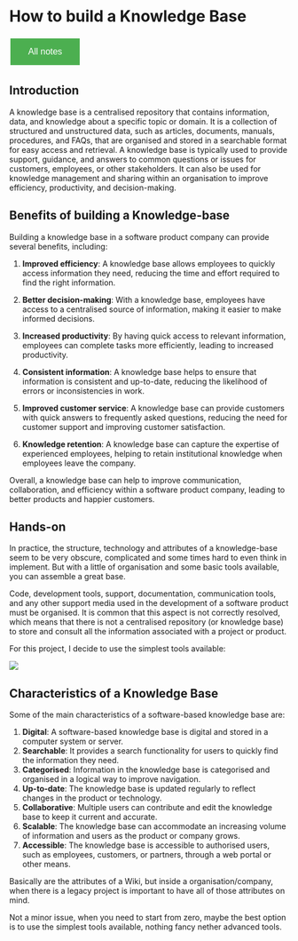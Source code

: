 # How to build a Knowledge Base

<style>
  .back-button {
    background-color: #4CAF50; /* Green */
    border: none;
    color: white;
    padding: 15px 32px;
    text-align: center;
    text-decoration: none;
    display: inline-block;
    font-size: 16px;
    margin: 4px 2px;
    cursor: pointer;
  }
</style>

<button class="back-button" onclick="window.location.href='https://matiaspakua.github.io/tech.notes.io'">All notes</button>

## Introduction

A knowledge base is a centralised repository that contains information, data, and knowledge about a specific topic or domain. It is a collection of structured and unstructured data, such as articles, documents, manuals, procedures, and FAQs, that are organised and stored in a searchable format for easy access and retrieval. A knowledge base is typically used to provide support, guidance, and answers to common questions or issues for customers, employees, or other stakeholders. It can also be used for knowledge management and sharing within an organisation to improve efficiency, productivity, and decision-making.

## Benefits of building a Knowledge-base

Building a knowledge base in a software product company can provide several benefits, including:

1. **Improved efficiency**: A knowledge base allows employees to quickly access information they need, reducing the time and effort required to find the right information.

2. **Better decision-making**: With a knowledge base, employees have access to a centralised source of information, making it easier to make informed decisions.

3. **Increased productivity**: By having quick access to relevant information, employees can complete tasks more efficiently, leading to increased productivity.

4. **Consistent information**: A knowledge base helps to ensure that information is consistent and up-to-date, reducing the likelihood of errors or inconsistencies in work.

5. **Improved customer service**: A knowledge base can provide customers with quick answers to frequently asked questions, reducing the need for customer support and improving customer satisfaction.

6. **Knowledge retention**: A knowledge base can capture the expertise of experienced employees, helping to retain institutional knowledge when employees leave the company.

Overall, a knowledge base can help to improve communication, collaboration, and efficiency within a software product company, leading to better products and happier customers.

## Hands-on 

In practice, the structure, technology and attributes of a knowledge-base seem to be very obscure, complicated and some times hard to even think in implement. But with a little of organisation and some basic tools available, you can assemble a great base.

Code, development tools, support, documentation, communication tools, and any other support media used in the development of a software product must be organised. It is common that this aspect is not correctly resolved, which means that there is not a centralised repository (or knowledge base) to store and consult all the information associated with a project or product.

For this project, I decide to use the simplest tools available:

![](30.Knowledge-base.png)

## Characteristics of a Knowledge Base

Some of the main characteristics of a software-based knowledge base are:

1. **Digital**: A software-based knowledge base is digital and stored in a computer system or server.
2. **Searchable**: It provides a search functionality for users to quickly find the information they need.
3. **Categorised**: Information in the knowledge base is categorised and organised in a logical way to improve navigation.
4. **Up-to-date**: The knowledge base is updated regularly to reflect changes in the product or technology.
5. **Collaborative**: Multiple users can contribute and edit the knowledge base to keep it current and accurate.
6. **Scalable**: The knowledge base can accommodate an increasing volume of information and users as the product or company grows.
7. **Accessible**: The knowledge base is accessible to authorised users, such as employees, customers, or partners, through a web portal or other means.

Basically are the attributes of a Wiki, but inside a organisation/company, when there is a legacy project is important to have all of those attributes on mind.

Not a minor issue, when you need to start from zero, maybe the best option is to use the simplest tools available, nothing fancy nether advanced tools.
